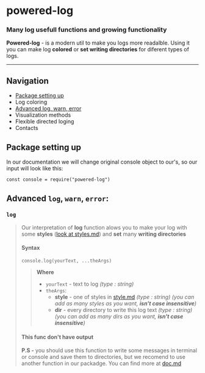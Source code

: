 # **powered-log**  

### **Many log usefull functions and growing functionality**

**Powered-log** - is a modern util to make you logs more readalble. Using it you can make log **colored** or **set writing directories** for diferent types of logs.

-----

## **Navigation**
* [Package setting up](#package-setting-up)
* Log coloring
* [Advanced log, warn, error](#advanced-log-warn-error)
* Visualization methods
* Flexible directed loging 
* Contacts

## **Package setting up**
In our documentation we will change original console object to our's, so our input will look like  this:   

    const console = require("powered-log")

## **Advanced `log`, `warn`, `error`:**
### **`log`**
> Our interpretation of **log** function alows you to make your log with some **styles** ([look at styles.md](./docs/styles.md)) and **set** many **writing directories**
> #### **Syntax**
> 
>     console.log(yourText, ...theArgs)
> 
>> **Where** 
>> * `yourText` - text to log *(type : string)*
>> * `theArgs`:
>>   * **style** - one of styles in [style.md](./docs/styles.md) *(type : string)* *(you can add as many styles as you want, **isn't case insensitive**)*
>>   * **dir** - every directory to write this log text *(type : string)* *(you can add as many dirs as you want, **isn't case insensitive**)*
> #### **This func don't have output**  
>  
> **P.S -** you should use this function to write some messages in terminal or console and save them to directories, but we recomend to use another function in our packadge. You can find more at [doc.md](./docs/Doc.md#log)